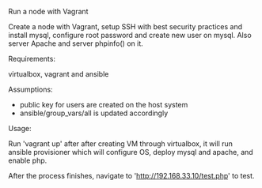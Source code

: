 Run a node with Vagrant

Create a node with Vagrant, setup SSH with best security practices and install mysql, configure root password and create new user on mysql. Also server Apache and server phpinfo() on it.

Requirements:

virtualbox, vagrant and ansible

Assumptions:

- public key for users are created on the host system
- ansible/group_vars/all is updated accordingly

Usage:

Run 'vagrant up' after after creating VM through virtualbox, it will run ansible provisioner which will configure OS, deploy mysql and apache, and enable php.

After the process finishes, navigate to 'http://192.168.33.10/test.php' to test.

